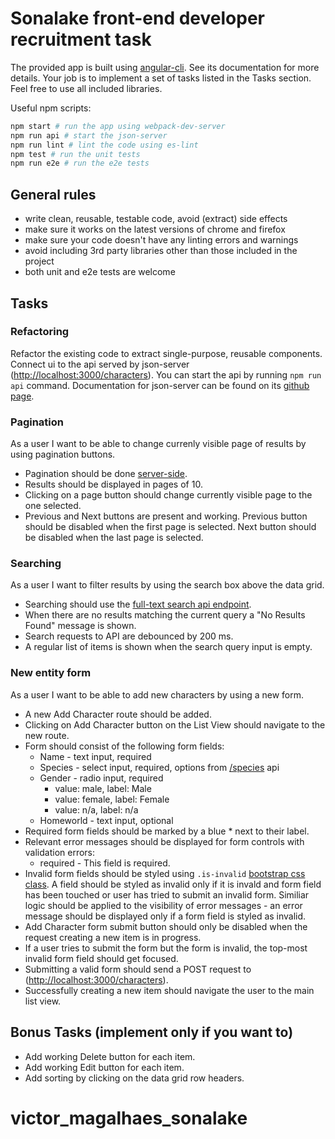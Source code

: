 # Sonalake front-end developer recruitment task

The provided app is built using [angular-cli](https://github.com/angular/angular-cli). See its documentation for more details. Your job is to implement a set of tasks listed in the Tasks section. Feel free to use all included libraries.

Useful npm scripts:
```bash
npm start # run the app using webpack-dev-server
npm run api # start the json-server
npm run lint # lint the code using es-lint
npm test # run the unit tests
npm run e2e # run the e2e tests
```

## General rules
* write clean, reusable, testable code, avoid (extract) side effects
* make sure it works on the latest versions of chrome and firefox
* make sure your code doesn't have any linting errors and warnings
* avoid including 3rd party libraries other than those included in the project
* both unit and e2e tests are welcome

## Tasks

### Refactoring
Refactor the existing code to extract single-purpose, reusable components. Connect ui to the api served by json-server ([http://localhost:3000/characters](http://localhost:3000/characters)). You can start the api by running `npm run api` command. Documentation for json-server can be found on its [github page](https://github.com/typicode/json-server).

### Pagination
As a user I want to be able to change currenly visible page of results by using pagination buttons.

* Pagination should be done [server-side](https://github.com/typicode/json-server#paginate).
* Results should be displayed in pages of 10.
* Clicking on a page button should change currently visible page to the one selected.
* Previous and Next buttons are present and working. Previous button should be disabled when the first page is selected. Next button should be disabled when the last page is selected.

### Searching
As a user I want to filter results by using the search box above the data grid.

* Searching should use the [full-text search api endpoint](https://github.com/typicode/json-server#full-text-search).
* When there are no results matching the current query a "No Results Found" message is shown.
* Search requests to API are debounced by 200 ms.
* A regular list of items is shown when the search query input is empty.

### New entity form
As a user I want to be able to add new characters by using a new form.

* A new Add Character route should be added.
* Clicking on Add Character button on the List View should navigate to the new route.
* Form should consist of the following form fields:
  * Name - text input, required
  * Species - select input, required, options from [/species](http://localhost:3000/species) api
  * Gender - radio input, required
    * value: male, label: Male
    * value: female, label: Female
    * value: n/a, label: n/a
  * Homeworld - text input, optional
* Required form fields should be marked by a blue * next to their label.
* Relevant error messages should be displayed for form controls with validation errors:
  * required - This field is required.
* Invalid form fields should be styled using `.is-invalid` [bootstrap css class](https://getbootstrap.com/docs/4.1/components/forms/#server-side). A field should be styled as invalid only if it is invald and form field has been touched or user has tried to submit an invalid form. Similiar logic should be applied to the visibility of error messages - an error message should be displayed only if a form field is styled as invalid.
* Add Character form submit button should only be disabled when the request creating a new item is in progress.
* If a user tries to submit the form but the form is invalid, the top-most invalid form field should get focused.
* Submitting a valid form should send a POST request to ([http://localhost:3000/characters](http://localhost:3000/characters)).
* Successfully creating a new item should navigate the user to the main list view.

## Bonus Tasks (implement only if you want to)
* Add working Delete button for each item.
* Add working Edit button for each item.
* Add sorting by clicking on the data grid row headers.
# victor_magalhaes_sonalake
